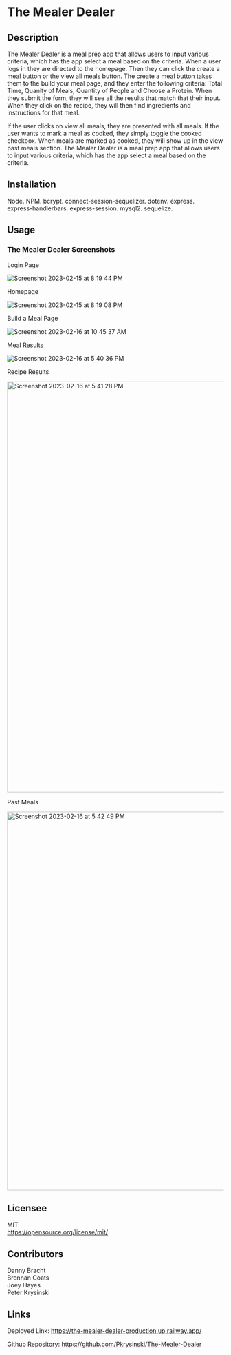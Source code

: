 # The Mealer Dealer

## Description

The Mealer Dealer is a meal prep app that allows users to input various criteria, which has the app select a meal based on the criteria. When a user logs in they are directed to the homepage. Then they can click the create a meal button or the view all meals button. The create a meal button takes them to the build your meal page, and they enter the following criteria: Total Time, Quanity of Meals, Quantity of People and Choose a Protein. When they submit the form, they will see all the results that match that their input. When they click on the recipe, they will then find ingredients and instructions for that meal.

If the user clicks on view all meals, they are presented with all meals. If the user wants to mark a meal as cooked, they simply toggle the cooked checkbox. When meals are marked as cooked, they will show up in the view past meals section.
The Mealer Dealer is a meal prep app that allows users to input various criteria, which has
the app select a meal based on the criteria. 

## Installation

Node. NPM. bcrypt. connect-session-sequelizer. dotenv. express.   
express-handlerbars. express-session. mysql2. sequelize. 

## Usage

### The Mealer Dealer Screenshots

Login Page

![Screenshot 2023-02-15 at 8 19 44 PM](https://user-images.githubusercontent.com/17559972/219445378-ca47ac05-1b4f-4c5a-bc40-41bab2fd3752.png)

Homepage

![Screenshot 2023-02-15 at 8 19 08 PM](https://user-images.githubusercontent.com/17559972/219445477-d61d04b8-a18f-4e1a-be29-b88e71cf75aa.png)

Build a Meal Page

![Screenshot 2023-02-16 at 10 45 37 AM](https://user-images.githubusercontent.com/17559972/219446210-76fb673a-e2c8-4db2-a518-3ace211da095.png)

Meal Results

![Screenshot 2023-02-16 at 5 40 36 PM](https://user-images.githubusercontent.com/17559972/219520242-3a49aa1b-2220-45cc-98e1-cd30681a717e.png)

Recipe Results

<img width="953" alt="Screenshot 2023-02-16 at 5 41 28 PM" src="https://user-images.githubusercontent.com/17559972/219520320-e6bd8c91-0769-4e83-826c-23c8740202e8.png">

Past Meals

<img width="878" alt="Screenshot 2023-02-16 at 5 42 49 PM" src="https://user-images.githubusercontent.com/17559972/219520503-64b41f21-4c58-4659-8a3f-ee9b4e7654d8.png">

## Licensee

MIT  
https://opensource.org/license/mit/  

## Contributors

Danny Bracht  
Brennan Coats  
Joey Hayes  
Peter Krysinski

## Links

Deployed Link: https://the-mealer-dealer-production.up.railway.app/

Github Repository: https://github.com/Pkrysinski/The-Mealer-Dealer
